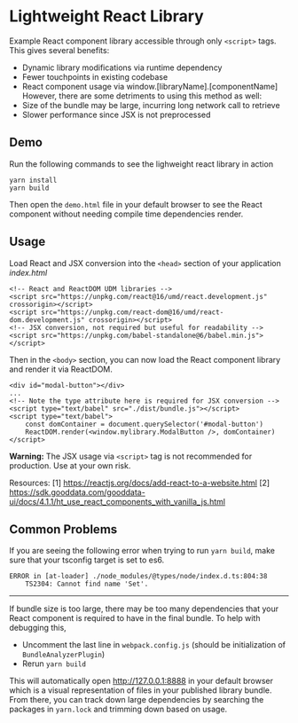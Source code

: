 # Lightweight React Library

Example React component library accessible through only `<script>` tags. This gives several benefits:
* Dynamic library modifications via runtime dependency
* Fewer touchpoints in existing codebase
* React component usage via window.[libraryName].[componentName]
However, there are some detriments to using this method as well:
* Size of the bundle may be large, incurring long network call to retrieve
* Slower performance since JSX is not preprocessed


## Demo

Run the following commands to see the lighweight react library in action

```
yarn install
yarn build
```

Then open the `demo.html` file in your default browser to see the React component without needing compile time dependencies render.


## Usage

Load React and JSX conversion into the `<head>` section of your application _index.html_

```
<!-- React and ReactDOM UDM libraries -->
<script src="https://unpkg.com/react@16/umd/react.development.js" crossorigin></script>
<script src="https://unpkg.com/react-dom@16/umd/react-dom.development.js" crossorigin></script>
<!-- JSX conversion, not required but useful for readability -->
<script src="https://unpkg.com/babel-standalone@6/babel.min.js"></script>
```

Then in the `<body>` section, you can now load the React component library and render it via ReactDOM.

```
<div id="modal-button"></div>
...
<!-- Note the type attribute here is required for JSX conversion -->
<script type="text/babel" src="./dist/bundle.js"></script>
<script type="text/babel">
	const domContainer = document.querySelector('#modal-button')
	ReactDOM.render(<window.mylibrary.ModalButton />, domContainer)
</script>
```

**Warning:** The JSX usage via `<script>` tag is not recommended for production. Use at your own risk.

Resources:
[1] https://reactjs.org/docs/add-react-to-a-website.html
[2] https://sdk.gooddata.com/gooddata-ui/docs/4.1.1/ht_use_react_components_with_vanilla_js.html


## Common Problems

If you are seeing the following error when trying to run `yarn build`, make sure that your tsconfig target is set to es6.

```
ERROR in [at-loader] ./node_modules/@types/node/index.d.ts:804:38 
    TS2304: Cannot find name 'Set'.
```

--------

If bundle size is too large, there may be too many dependencies that your React component is required to have in the final bundle. To help with debugging this,
* Uncomment the last line in `webpack.config.js` (should be initialization of `BundleAnalyzerPlugin`)
* Rerun `yarn build`

This will automatically open http://127.0.0.1:8888 in your default browser which is a visual representation of files in your published library bundle. From there, you can track down large dependencies by searching the packages in `yarn.lock` and trimming down based on usage.
